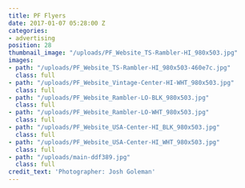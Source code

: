 ```yaml
---
title: PF Flyers
date: 2017-01-07 05:28:00 Z
categories:
- advertising
position: 28
thumbnail_image: "/uploads/PF_Website_TS-Rambler-HI_980x503.jpg"
images:
- path: "/uploads/PF_Website_TS-Rambler-HI_980x503-460e7c.jpg"
  class: full
- path: "/uploads/PF_Website_Vintage-Center-HI-WHT_980x503.jpg"
  class: full
- path: "/uploads/PF_Website_Rambler-LO-BLK_980x503.jpg"
  class: full
- path: "/uploads/PF_Website_Rambler-LO-WHT_980x503.jpg"
  class: full
- path: "/uploads/PF_Website_USA-Center-HI_BLK_980x503.jpg"
  class: full
- path: "/uploads/PF_Website_USA-Center-HI_WHT_980x503.jpg"
  class: full
- path: "/uploads/main-ddf389.jpg"
  class: full
credit_text: 'Photographer: Josh Goleman'
---
```


